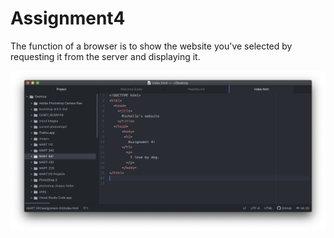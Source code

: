 # Assignment4

The function of a browser is to show the website you've selected by requesting it from the server and displaying it.

![ScreenShot](./images/assignment4-shot.png)
